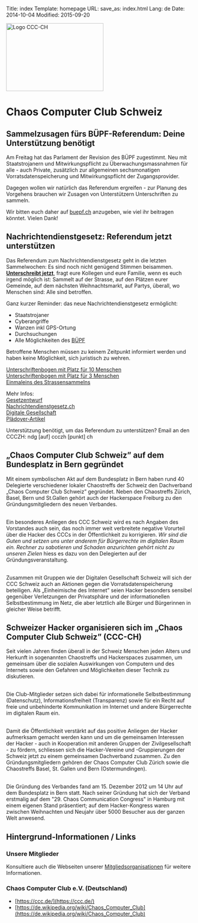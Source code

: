 Title: index
Template: homepage
URL:
save_as: index.html
Lang: de
Date: 2014-10-04
Modified: 2015-09-20

<div class="jumbotron text-center"><div class="row">
<div class="col-md-4">
<img src="/images/ccc-ch.png" alt="Logo CCC-CH" width="263" height="183" />
</div>
<div class="col-md-8">
<h1>Chaos Computer Club Schweiz</h1>
</div>
</div></div>

## Sammelzusagen fürs BÜPF-Referendum: Deine Unterstützung benötigt

Am Freitag hat das Parlament der Revision des BÜPF zugestimmt. Neu mit Staatstrojanern und Mitwirkungspflicht zu Überwachungsmassnahmen für alle - auch Private, zusätzlich zur allgemeinen sechsmonatigen Vorratsdatenspeicherung und Mitwirkungspflicht der Zugangsprovider.

Dagegen wollen wir natürlich das Referendum ergreifen - zur Planung des Vorgehens brauchen wir Zusagen von Unterstützern Unterschriften zu sammeln.

Wir bitten euch daher auf [buepf.ch](https://www.buepf.ch/) anzugeben, wie viel ihr beitragen könntet. Vielen Dank!

## Nachrichtendienstgesetz: Referendum jetzt unterstützen

Das Referendum zum Nachrichtendienstgesetz geht in die letzten Sammelwochen: Es sind noch nicht genügend Stimmen beisammen. **[Unterschreibt jetzt][1]**, fragt eure Kollegen und eure Familie, wenn es euch irgend möglich ist: Sammelt auf der Strasse, auf den Plätzen eurer Gemeinde, auf dem nächsten Weihnachtsmarkt, auf Partys, überall, wo Menschen sind: Alle sind betroffen.

Ganz kurzer Reminder: das neue Nachrichtendienstgesetz ermöglicht:

 *  Staatstrojaner
 *  Cyberangriffe
 *  Wanzen inkl GPS-Ortung
 *  Durchsuchungen
 *  Alle Möglichkeiten des [BÜPF][8]

Betroffene Menschen müssen zu keinem Zeitpunkt informiert werden und haben keine Möglichkeit, sich juristisch zu wehren.

[Unterschriftenbogen mit Platz für 10 Menschen][1]<br/>
[Unterschriftenbogen mit Platz für 3 Menschen][2]<br/>
[Einmaleins des Strassensammelns][7]<br/>

Mehr Infos:<br/>
[Gesetzentwurf][6]<br/>
[Nachrichtendienstgesetz.ch][3]<br/>
[Digitale Gesellschaft][4]<br/>
[Plädoyer-Artikel][5]<br/>

Unterstützung benötigt, um das Referendum zu unterstützen? Email an den CCCZH: ndg [auf] ccczh [punkt] ch

[1]: https://www.nachrichtendienstgesetz.ch/wp-content/uploads/NDG-10.pdf "Unterschriftenbogen 10"
[2]: https://www.nachrichtendienstgesetz.ch/wp-content/uploads/NDG-3.pdf
[3]: https://www.nachrichtendienstgesetz.ch/
[4]: https://www.digitale-gesellschaft.ch/tag/nachrichtendienstgesetz/
[5]: http://grundrechte.ch/CMS//allmaechtiger-staat-rechtlose-buerger.html
[6]: http://www.admin.ch/opc/de/federal-gazette/2014/2237.pdf
[7]: https://www.nachrichtendienstgesetz.ch/wp-content/uploads/Strassensammeln.pdf
[8]: http://stopbuepf.ch/buepf/


## „Chaos Computer Club Schweiz” auf dem Bundesplatz in Bern gegründet

Mit einem symbolischen Akt auf dem Bundesplatz in Bern haben rund 40 Delegierte verschiedener lokaler Chaostreffs der Schweiz den
Dachverband „Chaos Computer Club Schweiz” gegründet. Neben den Chaostreffs Zürich, Basel, Bern und St.Gallen gehört auch der Hackerspace Freiburg
zu den Gründungsmitgliedern des neuen Verbandes.<br /><br />

Ein besonderes Anliegen des CCC Schweiz wird es nach Angaben des Vorstandes auch sein, das noch immer weit verbreitete negative Vorurteil über
die Hacker des CCCs in der Öffentlichkeit zu korrigieren. <cite>Wir sind die Guten und setzen uns unter anderem für Bürgerrechte im digitalen Raum ein. Rechner zu
sabotieren und Schaden anzurichten gehört nicht zu unseren Zielen</cite> hiess es dazu von den Delegierten auf der Gründungsveranstaltung.<br /><br />

Zusammen mit Gruppen wie der Digitalen Gesellschaft Schweiz will sich der CCC Schweiz auch an Aktionen gegen die Vorratsdatenspeicherung
beteiligen. Als „Einheimische des Internet” seien Hacker besonders sensibel gegenüber Verletzungen der Privatsphäre und der informationellen Selbstbestimmung
im Netz, die aber letztlich alle Bürger und Bürgerinnen in gleicher Weise betrifft.

## Schweizer Hacker organisieren sich im „Chaos Computer Club Schweiz” (CCC-CH)

Seit vielen Jahren finden überall in der Schweiz Menschen jeden Alters und Herkunft in sogenannten Chaostreffs und Hackerspaces zusammen, um gemeinsam über die sozialen Auswirkungen von Computern und des
Internets sowie den Gefahren und Möglichkeiten dieser Technik zu diskutieren.<br /><br />

Die Club-Mitglieder setzen sich dabei für informationelle Selbstbestimmung (Datenschutz), Informationsfreiheit (Transparenz) sowie für ein Recht auf freie und unbehinderte Kommunikation
im Internet und andere Bürgerrechte im digitalen Raum ein.<br /><br />

Damit die Öffentlichkeit verstärkt auf das positive Anliegen der Hacker aufmerksam gemacht werden kann und um die gemeinsamen Interessen der Hacker - auch in Kooperation mit anderen Gruppen der
Zivilgesellschaft - zu fördern, schliessen sich die Hacker-Vereine und -Gruppierungen der Schweiz jetzt zu einem gemeinsamen Dachverband zusammen. Zu den Gründungsmitgliedern gehören der Chaos Computer
Club Zürich sowie die Chaostreffs Basel, St. Gallen und Bern (Ostermundingen).<br /><br />

Die Gründung des Verbandes fand am 15. Dezember 2012 um 14 Uhr auf dem Bundesplatz in Bern statt. Nach seiner Gründung hat sich der Verband erstmalig auf dem "29. Chaos Communication Congress" in Hamburg mit
einem eigenen Stand präsentiert; auf dem Hacker-Kongress waren zwischen Weihnachten und Neujahr über 5000 Besucher aus der ganzen Welt anwesend.

## Hintergrund-Informationen / Links

### Unsere Mitglieder

  Konsultiere auch die Webseiten unserer [Mitgliedsorganisationen](members.html) für weitere Informationen.

### Chaos Computer Club e.V. (Deutschland)

  * [https://ccc.de/](https://ccc.de/)
  * [https://de.wikipedia.org/wiki/Chaos_Computer_Club](https://de.wikipedia.org/wiki/Chaos_Computer_Club)
